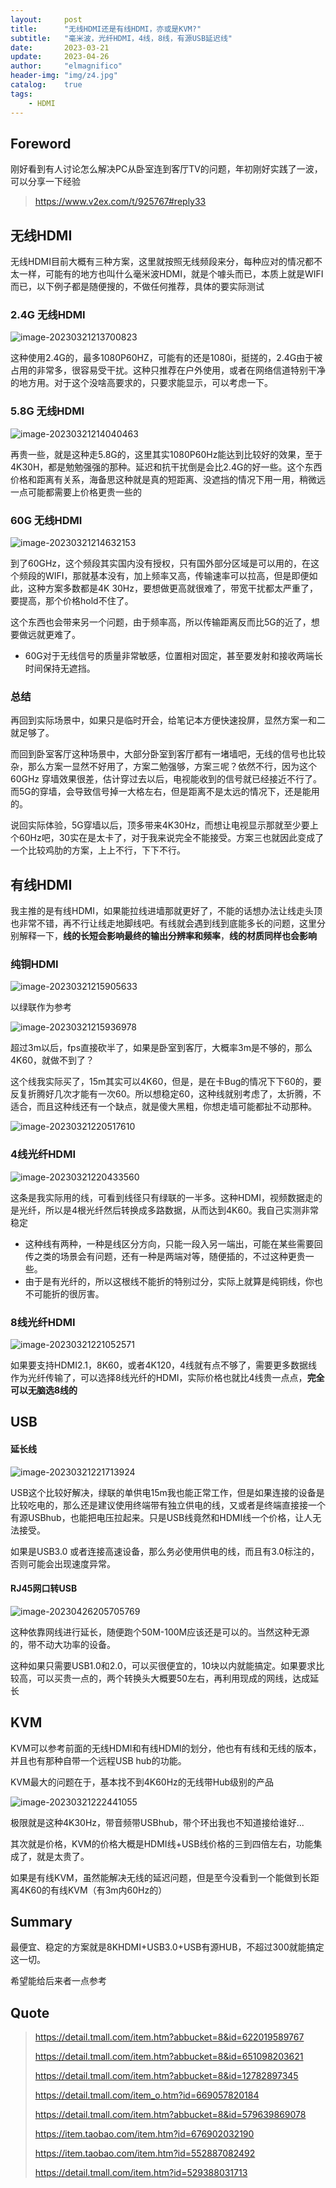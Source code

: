 ```yaml
---
layout:     post
title:      "无线HDMI还是有线HDMI，亦或是KVM?"
subtitle:   "毫米波，光纤HDMI，4线，8线，有源USB延迟线"
date:       2023-03-21
update:     2023-04-26
author:     "elmagnifico"
header-img: "img/z4.jpg"
catalog:    true
tags:
    - HDMI
---
```


## Foreword

刚好看到有人讨论怎么解决PC从卧室连到客厅TV的问题，年初刚好实践了一波，可以分享一下经验

> https://www.v2ex.com/t/925767#reply33



## 无线HDMI

无线HDMI目前大概有三种方案，这里就按照无线频段来分，每种应对的情况都不太一样，可能有的地方也叫什么毫米波HDMI，就是个噱头而已，本质上就是WIFI而已，以下例子都是随便搜的，不做任何推荐，具体的要实际测试



### 2.4G 无线HDMI

![image-20230321213700823](https://img.elmagnifico.tech/static/upload/elmagnifico/202303212137923.png)

这种使用2.4G的，最多1080P60HZ，可能有的还是1080i，挺搓的，2.4G由于被占用的非常多，很容易受干扰。这种只推荐在户外使用，或者在网络信道特别干净的地方用。对于这个没啥高要求的，只要求能显示，可以考虑一下。



### 5.8G 无线HDMI

![image-20230321214040463](https://img.elmagnifico.tech/static/upload/elmagnifico/202303212140525.png)

再贵一些，就是这种走5.8G的，这里其实1080P60Hz能达到比较好的效果，至于4K30H，都是勉勉强强的那种。延迟和抗干扰倒是会比2.4G的好一些。这个东西价格和距离有关系，海备思这种就是真的短距离、没遮挡的情况下用一用，稍微远一点可能都需要上价格更贵一些的



### 60G 无线HDMI

![image-20230321214632153](https://img.elmagnifico.tech/static/upload/elmagnifico/202303212146225.png)

到了60GHz，这个频段其实国内没有授权，只有国外部分区域是可以用的，在这个频段的WIFI，那就基本没有，加上频率又高，传输速率可以拉高，但是即便如此，这种方案多数都是4K 30Hz，要想做更高就很难了，带宽干扰都太严重了，要提高，那个价格hold不住了。

这个东西也会带来另一个问题，由于频率高，所以传输距离反而比5G的近了，想要做远就更难了。

- 60G对于无线信号的质量非常敏感，位置相对固定，甚至要发射和接收两端长时间保持无遮挡。



### 总结

再回到实际场景中，如果只是临时开会，给笔记本方便快速投屏，显然方案一和二就足够了。

而回到卧室客厅这种场景中，大部分卧室到客厅都有一堵墙吧，无线的信号也比较杂，那么方案一显然不好用了，方案二勉强够，方案三呢？依然不行，因为这个60GHz 穿墙效果很差，估计穿过去以后，电视能收到的信号就已经接近不行了。而5G的穿墙，会导致信号掉一大格左右，但是距离不是太远的情况下，还是能用的。

说回实际体验，5G穿墙以后，顶多带来4K30Hz，而想让电视显示那就至少要上个60Hz吧，30实在是太卡了，对于我来说完全不能接受。方案三也就因此变成了一个比较鸡肋的方案，上上不行，下下不行。



## 有线HDMI

我主推的是有线HDMI，如果能拉线进墙那就更好了，不能的话想办法让线走头顶也非常不错，再不行让线走地脚线吧。有线就会遇到线到底能多长的问题，这里分别解释一下，**线的长短会影响最终的输出分辨率和频率**，**线的材质同样也会影响**



### 纯铜HDMI

![image-20230321215905633](https://img.elmagnifico.tech/static/upload/elmagnifico/202303212159706.png)

以绿联作为参考

![image-20230321215936978](https://img.elmagnifico.tech/static/upload/elmagnifico/202303212159020.png)

超过3m以后，fps直接砍半了，如果是卧室到客厅，大概率3m是不够的，那么4K60，就做不到了？

这个线我实际买了，15m其实可以4K60，但是，是在卡Bug的情况下下60的，要反复折腾好几次才能有一次60。所以想稳定60，这种线就别考虑了，太折腾，不适合，而且这种线还有一个缺点，就是傻大黑粗，你想走墙可能都扯不动那种。

![image-20230321220517610](https://img.elmagnifico.tech/static/upload/elmagnifico/202303212205651.png)



### 4线光纤HDMI

![image-20230321220433560](https://img.elmagnifico.tech/static/upload/elmagnifico/202303212204682.png)

这条是我实际用的线，可看到线径只有绿联的一半多。这种HDMI，视频数据走的是光纤，所以是4根光纤然后转换成多路数据，从而达到4K60。我自己实测非常稳定

- 这种线有两种，一种是线区分方向，只能一段入另一端出，可能在某些需要回传之类的场景会有问题，还有一种是两端对等，随便插的，不过这种更贵一些。
- 由于是有光纤的，所以这根线不能折的特别过分，实际上就算是纯铜线，你也不可能折的很厉害。



### 8线光纤HDMI

![image-20230321221052571](https://img.elmagnifico.tech/static/upload/elmagnifico/202303212210727.png)

如果要支持HDMI2.1，8K60，或者4K120，4线就有点不够了，需要更多数据线作为光纤传输了，可以选择8线光纤的HDMI，实际价格也就比4线贵一点点，**完全可以无脑选8线的**



## USB



#### 延长线

![image-20230321221713924](https://img.elmagnifico.tech/static/upload/elmagnifico/202303212217979.png)

USB这个比较好解决，绿联的单供电15m我也能正常工作，但是如果连接的设备是比较吃电的，那么还是建议使用终端带有独立供电的线，又或者是终端直接接一个有源USBhub，也能把电压拉起来。只是USB线竟然和HDMI线一个价格，让人无法接受。

如果是USB3.0 或者连接高速设备，那么务必使用供电的线，而且有3.0标注的，否则可能会出现速度异常。



#### RJ45网口转USB

![image-20230426205705769](https://img.elmagnifico.tech/static/upload/elmagnifico/202304262057829.png)

这种依靠网线进行延长，随便跑个50M-100M应该还是可以的。当然这种无源的，带不动大功率的设备。

这种如果只需要USB1.0和2.0，可以买很便宜的，10块以内就能搞定。如果要求比较高，可以买贵一点的，两个转换头大概要50左右，再利用现成的网线，达成延长



## KVM

KVM可以参考前面的无线HDMI和有线HDMI的划分，他也有有线和无线的版本，并且也有那种自带一个远程USB hub的功能。

KVM最大的问题在于，基本找不到4K60Hz的无线带Hub级别的产品

![image-20230321222441055](https://img.elmagnifico.tech/static/upload/elmagnifico/202303212224163.png)

极限就是这种4K30Hz，带音频带USBhub，带个环出我也不知道接给谁好...

其次就是价格，KVM的价格大概是HDMI线+USB线价格的三到四倍左右，功能集成了，就是太贵了。

如果是有线KVM，虽然能解决无线的延迟问题，但是至今没看到一个能做到长距离4K60的有线KVM（有3m内60Hz的）



## Summary

最便宜、稳定的方案就是8KHDMI+USB3.0+USB有源HUB，不超过300就能搞定这一切。

希望能给后来者一点参考



## Quote

> https://detail.tmall.com/item.htm?abbucket=8&id=622019589767
>
> https://detail.tmall.com/item.htm?abbucket=8&id=651098203621
>
> https://detail.tmall.com/item.htm?abbucket=8&id=12782897345
>
> https://detail.tmall.com/item_o.htm?id=669057820184
>
> https://detail.tmall.com/item.htm?abbucket=8&id=579639869078
>
> https://item.taobao.com/item.htm?id=676902032190
>
> https://item.taobao.com/item.htm?id=552887082492
>
> https://detail.tmall.com/item.htm?id=529388031713
